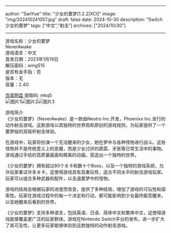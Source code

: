 
---
author: "SanYue"
title: "少女的噩梦[1.2.2|XCI]"
image: "img/202410241057.jpg"
draft: false
date: 2024-10-30
description: "Switch 少女的噩梦"
tags: [“中文”,“射击”]
archives: ["2024/10/30"]

---

游戏名称：少女的噩梦   
NeverAwake    
游戏语言：中文  
首发日期：2023年1月19日  
解压密码：wing515  
是否有金手指：否  
版本：无   
容量：2.4G

[百度网盘](https://pan.baidu.com/s/1gfxD3I9kVyX2Oak8KmhTOQ) 提取码: mkq5  
![图片1](img/65982fcff2e7d9bb.jpg)![图片2](img/75b7f86c7f38bd0.jpg)![图片3](img/470dd826ca8d285b.jpg)  

游戏简介  
《少女的噩梦》（NeverAwake）是一款由Neotro Inc.开发，Phoenixx Inc.发行的动作射击游戏。这款游戏以其独特的世界观和原创的游戏规则，为玩家提供了一个噩梦般的双摇杆射击体验。

在游戏中，玩家将扮演一个无法醒来的少女，她在梦中与各种怪物进行战斗。这些怪物并不是传统意义上的恶魔，而是少女讨厌的蔬菜、牙医等日常生活中的事物。游戏通过手绘的高质量画面和精美的动画，营造出一个独特的世界。

《少女的噩梦》拥有超过80个关卡和数十个Boss，以及一个独特的游戏系统，允许玩家重试许多关卡，这使得游戏具有高重玩性，适合不同水平的射击游戏玩家。玩家可以组合多种武器和配件，以击退噩梦中的怪物。

游戏的结局会根据玩家的进度而改变，提供了多种结局，增加了游戏的可玩性和探索性。玩家在游戏过程中的每一个决定和行动，都可能影响到少女最终能否醒来，以及她醒来后看到的世界。

《少女的噩梦》支持多种语言，包括英语、日语、简体中文和繁体中文，这使得游戏能够覆盖更广泛的玩家群体。游戏在Nintendo Switch平台的发布，进一步扩大了其可及性，让更多玩家能够体验到这款独特的动作射击游戏。
